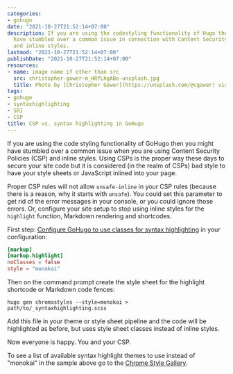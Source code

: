 ```yaml
---
categories:
- gohugo
date: "2021-10-27T21:52:14+07:00"
description: If you are using the codestyling functionality of Hugo then you might
  have stumbled over a common issue in connection with Content Security Policies (CSP)
  and inline styles.
lastmod: "2021-10-27T21:52:14+07:00"
publishDate: "2021-10-27T21:52:14+07:00"
resources:
- name: image name if other than src
  src: christopher-gower-m_HRfLhgABo-unsplash.jpg
  title: Photo by [Christopher Gower](https://unsplash.com/@cgower) via [Unsplash](https://unsplash.com/s/photos/code)
tags:
- gohugo
- syntaxhighlighting
- SRI
- CSP
title: CSP vs. syntax highlighting in GoHugo
---
```


If you are using the code styling functionality of GoHugo then you might have stumbled over a common issue when you are using Content Security Policies (CSP) and inline styles. Using CSPs is the proper way these days to secure your site code but it is considered (in the realm of CSPs) bad style to have your style sheets or JavaScript inlined into your page. 

Proper CSP rules will not allow `unsafe-inline` in your CSP rules (because there is a reason, why it starts with `unsafe`). You could set this parameter to get rid of the error messages in your console, or you could ignore those errors. Or, configure your site setup to stop using inline styles for the `highlight` function, Markdown rendering and shortcodes. 

First step: [Configure GoHugo to use classes for syntax highlighting](https://gohugo.io/getting-started/configuration-markup#highlight) in your configuration:

```toml
[markup]
[markup.highlight]
noClasses = false
style = "monokai"
```

Then on the command prompt create the style sheet for the highlight shortcode or Markdown code fences:

```shell
hugo gen chromastyles --style=monokai > path/to/_syntaxhighlighting.scss
```

Add this file in your theme or style sheet pipeline and the code will be highlighted as before, but uses style sheet classes instead of inline styles. 

Now everyone is happy. You and your CSP.

To see a list of available syntax highlight themes to use instead of "monokai" in the sample above go to the [Chrome Style Gallery](https://xyproto.github.io/splash/docs/longer/all.html).
